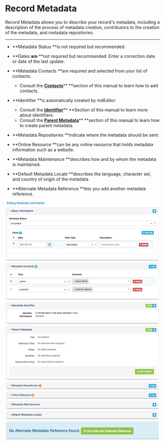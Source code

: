 # Record Metadata

Record Metadata allows you to describe your record's metadata, including a description of the process of metadata creation, contributors to the creation of the metadata, and metadata repositories.

---

* **Metadata Status **is not required but recommended.
* **Dates **are** **not required but recommended. Enter a correction date or date of the last update.
* **Metadata Contacts **are required and selected from your list of contacts. 
  * Consult the [**Contacts**](/contacts.md)** **section of this manual to learn how to add contacts.
* **Identifier **is automatically created by mdEditor.
  * Consult the [**Identifier**](/record/edit/metadata/parent-metadata/identifier.md)** **Section of this manual to learn more about identifiers. 
  * Consult the [**Parent Metadata**](/record/edit/metadata/parent-metadata.md)** **section of this manual to learn how to create parent metadata.
* **Metadata Repositories **indicate where the metadata should be sent.
* **Online Resource **can be any online resource that holds metadata information such as a website.
* **Metadata Maintenance **describes how and by whom the metadata is maintained.
* **Default Metadata Locale **describes the language, character set, and country of origin of the metadata.

* **Alternate Metadata Reference **lets you add another metadata reference.

![](/assets/metadata_window.png)

